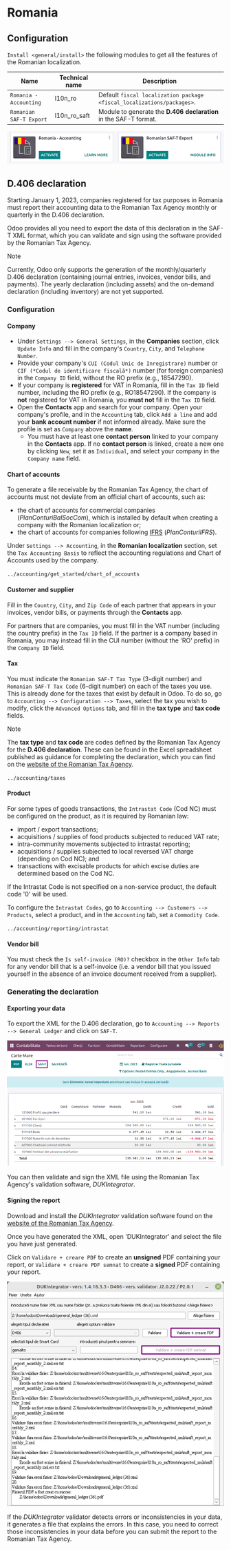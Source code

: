 # Romania

## Configuration

`Install <general/install>` the following modules to get all the
features of the Romanian localization.

| Name                    | Technical name                              | Description                                                            |
|-------------------------|---------------------------------------------|------------------------------------------------------------------------|
| `Romania - Accounting`  | <span class="title-ref">l10n_ro</span>      | Default `fiscal localization package <fiscal_localizations/packages>`. |
| `Romanian SAF-T Export` | <span class="title-ref">l10n_ro_saft</span> | Module to generate the **D.406 declaration** in the SAF-T format.      |

![Modules for the Romanian localization](romania/romania-modules.png)

## D.406 declaration

Starting January 1, 2023, companies registered for tax purposes in
Romania must report their accounting data to the Romanian Tax Agency
monthly or quarterly in the D.406 declaration.

Odoo provides all you need to export the data of this declaration in the
SAF-T XML format, which you can validate and sign using the software
provided by the Romanian Tax Agency.

> [!NOTE]
> Currently, Odoo only supports the generation of the monthly/quarterly
> D.406 declaration (containing journal entries, invoices, vendor bills,
> and payments). The yearly declaration (including assets) and the
> on-demand declaration (including inventory) are not yet supported.

### Configuration

#### Company

- Under `Settings --> General Settings`, in the **Companies** section,
  click `Update Info` and fill in the company's `Country`, `City`, and
  `Telephone Number`.
- Provide your company's `CUI (Codul Unic de Inregistrare)` number or
  `CIF (*Codul de
  identificare fiscală*)` number (for foreign companies) in the
  `Company ID` field, without the <span class="title-ref">RO</span>
  prefix (e.g., <span class="title-ref">18547290</span>).
- If your company is **registered** for VAT in Romania, fill in the
  `Tax ID` field number, including the <span class="title-ref">RO</span>
  prefix (e.g., <span class="title-ref">RO18547290</span>). If the
  company is **not** registered for VAT in Romania, you **must not**
  fill in the `Tax ID` field.
- Open the **Contacts** app and search for your company. Open your
  company's profile, and in the `Accounting` tab, click `Add a line` and
  add your **bank account number** if not informed already. Make sure
  the profile is set as `Company` above the **name**.
  - You must have at least one **contact person** linked to your company
    in the **Contacts** app. If no **contact person** is linked, create
    a new one by clicking `New`, set it as `Individual`, and select your
    company in the `Company name` field.

#### Chart of accounts

To generate a file receivable by the Romanian Tax Agency, the chart of
accounts must not deviate from an official chart of accounts, such as:

- the chart of accounts for commercial companies
  (*PlanConturiBalSocCom*), which is installed by default when creating
  a company with the Romanian localization or;
- the chart of accounts for companies following
  [IFRS](https://www.ifrs.org/) (*PlanConturiIFRS*).

Under `Settings --> Accounting`, in the **Romanian localization**
section, set the `Tax Accounting Basis` to reflect the accounting
regulations and Chart of Accounts used by the company.

<div class="seealso">

`../accounting/get_started/chart_of_accounts`

</div>

#### Customer and supplier

Fill in the `Country`, `City`, and `Zip Code` of each partner that
appears in your invoices, vendor bills, or payments through the
**Contacts** app.

For partners that are companies, you must fill in the VAT number
(including the country prefix) in the `Tax ID` field. If the partner is
a company based in Romania, you may instead fill in the CUI number
(without the 'RO' prefix) in the `Company ID` field.

#### Tax

You must indicate the `Romanian SAF-T Tax Type` (3-digit number) and
`Romanian
SAF-T Tax Code` (6-digit number) on each of the taxes you use. This is
already done for the taxes that exist by default in Odoo. To do so, go
to `Accounting --> Configuration -->
Taxes`, select the tax you wish to modify, click the `Advanced Options`
tab, and fill in the **tax type** and **tax code** fields.

> [!NOTE]
> The **tax type** and **tax code** are codes defined by the Romanian
> Tax Agency for the **D.406 declaration**. These can be found in the
> Excel spreadsheet published as guidance for completing the
> declaration, which you can find on the [website of the Romanian Tax
> Agency](https://www.anaf.ro/anaf/internet/ANAF/despre_anaf/strategii_anaf/proiecte_digitalizare/saf_t/).

<div class="seealso">

`../accounting/taxes`

</div>

#### Product

For some types of goods transactions, the `Intrastat Code` (Cod NC) must
be configured on the product, as it is required by Romanian law:

- import / export transactions;
- acquisitions / supplies of food products subjected to reduced VAT
  rate;
- intra-community movements subjected to intrastat reporting;
- acquisitions / supplies subjected to local reversed VAT charge
  (depending on Cod NC); and
- transactions with excisable products for which excise duties are
  determined based on the Cod NC.

If the Intrastat Code is not specified on a non-service product, the
default code '0' will be used.

To configure the `Intrastat Codes`, go to
`Accounting --> Customers --> Products`, select a product, and in the
`Accounting` tab, set a `Commodity Code`.

<div class="seealso">

`../accounting/reporting/intrastat`

</div>

#### Vendor bill

You must check the `Is self-invoice (RO)?` checkbox in the `Other Info`
tab for any vendor bill that is a self-invoice (i.e. a vendor bill that
you issued yourself in the absence of an invoice document received from
a supplier).

### Generating the declaration

#### Exporting your data

To export the XML for the D.406 declaration, go to
`Accounting --> Reports -->
General Ledger` and click on `SAF-T`.

<img src="romania/romania-saft-button.png" class="align-center"
alt="Click on the &#39;SAF-T&#39; button to export the D.406 XML declaration." />

You can then validate and sign the XML file using the Romanian Tax
Agency's validation software, *DUKIntegrator*.

#### Signing the report

Download and install the *DUKIntegrator* validation software found on
the [website of the Romanian Tax
Agency](https://www.anaf.ro/anaf/internet/ANAF/despre_anaf/strategii_anaf/proiecte_digitalizare/saf_t/).

Once you have generated the XML, open 'DUKIntegrator' and select the
file you have just generated.

Click on `Validare + creare PDF` to create an **unsigned** PDF
containing your report, or `Validare + creare PDF semnat` to create a
**signed** PDF containing your report.

<img src="romania/romania-dukintegrator.png" class="align-center"
alt="The DUKIntegrator validation software." />

If the *DUKIntegrator* validator detects errors or inconsistencies in
your data, it generates a file that explains the errors. In this case,
you need to correct those inconsistencies in your data before you can
submit the report to the Romanian Tax Agency.

